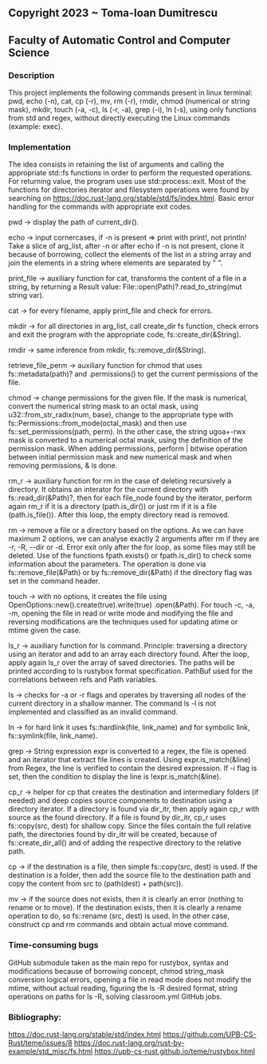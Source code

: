 ## Copyright 2023 ~ Toma-Ioan Dumitrescu
## Faculty of Automatic Control and Computer Science

### Description

This project implements the following commands present in linux terminal: pwd, echo (-n), cat, cp (-r), mv, rm (-r), rmdir, chmod (numerical or string mask), mkdir, touch (-a, -c), ls (-r, -a), grep (-i), ln (-s), using only functions from std and regex, without directly executing the Linux commands (example: exec).

### Implementation

The idea consists in retaining the list of arguments and calling the appropriate std::fs functions in
order to perform the requested operations. For returning value, the program uses use std::process::exit. Most of the functions for directories iterator and filesystem operations were
found by searching on https://doc.rust-lang.org/stable/std/fs/index.html. Basic error handling
for the commands with appropriate exit codes.

pwd -> display the path of current_dir().

echo -> input cornercases, if -n is present => print with print!, not println!
		Take a slice of arg_list, after -n or after echo if -n is not present, clone it because of
borrowing, collect the elements of the list in a string array and join the elements in a string
where elements are separated by " ".

print_file -> auxiliary function for cat, transforms the content of a file in a string, by
returning a Result<String> value: File::open(Path)?.read_to_string(mut string var).

cat -> for every filename, apply print_file and check for errors.

mkdir -> for all directories in arg_list, call create_dir fs function, check errors and exit the
		program with the appropriate code, fs::create_dir(&String).

rmdir -> same inference from mkdir, fs::remove_dir(&String).

retrieve_file_perm -> auxiliary function for chmod that uses fs::metadata(path)? and
.permissions() to get the current permissions of the file.

chmod -> change permissions for the given file. If the mask is numerical, convert the
numerical string mask to an octal mask, using u32::from_str_radix(num, base), change to the
appropriate type with fs::Permissions::from_mode(octal_mask) and then use
fs::set_permissions(path, perm). In the other case, the string ugoa+-rwx mask is converted
to a numerical octal mask, using the definition of the permission mask. When adding permissions,
perform | bitwise operation between initial permission mask and new numerical mask and when
removing permissions, & is done.

rm_r -> auxiliary function for rm in the case of deleting recursively a directory. It obtains
an interator for the current directory with fs::read_dir(&Path)?, then for each file_node
found by the iterator, perform again rm_r if it is a directory (path.is_dir()) or just rm if
it is a file (path.is_file()). After this loop, the empty directory read is removed.

rm -> remove a file or a directory based on the options. As we can have maximum 2 options, we can
analyse exactly 2 arguments after rm if they are -r, -R, --dir or -d. Error exit only after the for
loop, as some files may still be deleted. Use of the functions fpath.exists() or fpath.is_dir() to
check some information about the parameters. The operation is done via fs::remove_file(&Path)
or by fs::remove_dir(&Path) if the directory flag was set in the command header.

touch -> with no options, it creates the file using OpenOptions::new().create(true).write(true)
.open(&Path). For touch -c, -a, -m, opening the file in read or write mode and modifying the file
and reversing modifications are the techniques used for updating atime or mtime given the case.

ls_r -> auxiliary function for ls command. Principle: traversing a directory using an iterator
and add to an array each directory found. After the loop, apply again ls_r over the array of
saved directories. The paths will be printed according to ls rustybox format specification.
PathBuf used for the correlations between refs and Path variables.

ls -> checks for -a or -r flags and operates by traversing all nodes of the current directory
in a shallow manner. The command ls -l is not implemented and classified as an invalid
command.

ln -> for hard link it uses fs::hardlink(file, link_name) and for symbolic link,
fs::symlink(file, link_name).

grep -> String expression expr is converted to a regex, the file is opened and an iterator that
extract file lines is created. Using expr.is_match(&line) from Regex, the line is verified to
contain the desired expression. If -i flag is set, then the condition to display the line is
!expr.is_match(&line).

cp_r -> helper for cp that creates the destination and intermediary folders (if needed) and
deep copies source components to destination using a directory iterator. If a directory
is found via dir_itr, then apply again cp_r with source as the found directory. If a file
is found by dir_itr, cp_r uses fs::copy(src, dest) for shallow copy. Since the files
contain the full relative path, the directories found by dir_itr will be created, because
of fs::create_dir_all() and of adding the respective directory to the relative path.

cp -> if the destination is a file, then simple fs::copy(src, dest) is used. If the destination
is a folder, then add the source file to the destination path and copy the content from src
to (path(dest) + path(src)).

mv -> if the source does not exists, then it is clearly an error (nothing to rename or to
move). If the destination exists, then it is clearly a rename operation to do, so fs::rename
(src, dest) is used. In the other case, construct cp and rm commands and obtain actual move
command.

### Time-consuming bugs

GitHub submodule taken as the main repo for rustybox, syntax and modifications because of
borrowing concept, chmod string_mask conversion logical errors, opening a file in read mode
does not modify the mtime, without actual reading, figuring the ls -R desired format,
string operations on paths for ls -R, solving classroom.yml GitHub jobs.

### Bibliography:
https://doc.rust-lang.org/stable/std/index.html
https://github.com/UPB-CS-Rust/teme/issues/8
https://doc.rust-lang.org/rust-by-example/std_misc/fs.html
https://upb-cs-rust.github.io/teme/rustybox.html
